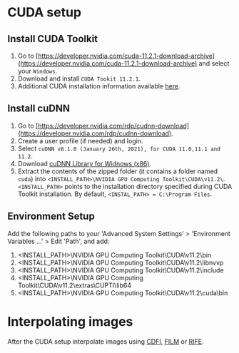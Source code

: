 # CUDA setup
## Install CUDA Toolkit
1. Go to [https://developer.nvidia.com/cuda-11.2.1-download-archive](https://developer.nvidia.com/cuda-11.2.1-download-archive) and select your `Windows`.
2. Download and install `CUDA Tookit 11.2.1`.
3. Additional CUDA installation information available [here](https://docs.nvidia.com/cuda/archive/11.2.2/cuda-installation-guide-microsoft-windows/index.html).

## Install cuDNN
1. Go to [https://developer.nvidia.com/rdp/cudnn-download](https://developer.nvidia.com/rdp/cudnn-download).
2. Create a user profile (if needed) and login.
3. Select `cuDNN v8.1.0 (January 26th, 2021), for CUDA 11.0,11.1 and 11.2`.
4. Download [cuDNN Library for Widnows (x86)](https://developer.nvidia.com/compute/machine-learning/cudnn/secure/8.1.0.77/11.2_20210127/cudnn-11.2-windows-x64-v8.1.0.77.zip). 
5. Extract the contents of the zipped folder (it contains a folder named `cuda`) into `<INSTALL_PATH>\NVIDIA GPU Computing Toolkit\CUDA\v11.2\`. `<INSTALL_PATH>` points to the installation directory specified during CUDA Toolkit installation. By default, `<INSTAL_PATH> = C:\Program Files`.

## Environment Setup
Add the following paths to your 'Advanced System Settings' > 'Environment Variables ...' > Edit 'Path', and add:
1. <INSTALL_PATH>\NVIDIA GPU Computing Toolkit\CUDA\v11.2\bin
2. <INSTALL_PATH>\NVIDIA GPU Computing Toolkit\CUDA\v11.2\libnvvp
3. <INSTALL_PATH>\NVIDIA GPU Computing Toolkit\CUDA\v11.2\include
4. <INSTALL_PATH>\NVIDIA GPU Computing Toolkit\CUDA\v11.2\extras\CUPTI\lib64
5. <INSTALL_PATH>\NVIDIA GPU Computing Toolkit\CUDA\v11.2\cuda\bin

# Interpolating images
After the CUDA setup interpolate images using [CDFI](Interpolation/CDFI/README.md), [FILM](Interpolation/FILM/README.md) or [RIFE](Interpolation/RIFE/README.md).
